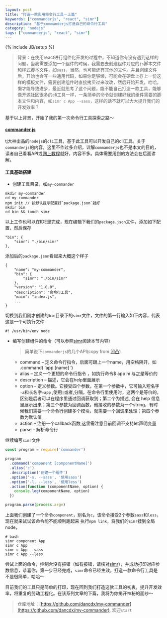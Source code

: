 ```yaml
---
layout: post
title: "打造一款实用命令行工具－上篇"
keywords: ["commanderjs", "react", "simr"]
description: "基于commanderjs打造自己的命令行工具"
category: "nodejs"
tags: ["commanderjs", "react", "simr"]
---
```

{% include JB/setup %}

> 背景：在使用react进行组件化开发的过程中，不知道你有没有遇到这样的问题，当我需要添加一个组件的时候，我需要去创建组件对应的`js`脚本文件和样式脚本文件，如`sass`，当然，也可能还有其他的文件。并且创建文件后，开始也会写一些通用代码，如果你足够懒，可能会在硬盘上存上一份这样的模板文件，需要创建组件时直接拷贝过来改改，然后开始开发。哈哈，懒才能导致进步，最近就思考了这个问题，能不能自己打造一款工具，能够像开源社区很多的cli工具一样，一条简单的命令就创建好我的组件需要的脚本文件和内容，如`simr c App --sass`，这样的话不就可以大大提升我们的开发效率？

基于以上背景，开始了我的第一次命令行工具探索之路～

#### [commander.js](https://github.com/tj/commander)

tj大神出品的`nodejs`的`cli`工具，基于此工具可以开发自己的cli工具。关于`commanderjs`的内容，这里不作过多介绍，详解`commanderjs`也不是本文的目的，读者自己看看API或[网上教程](https://aotu.io/notes/2016/08/09/command-line-development/)就好，内容不多。具体需要用到的方法会在后面讲解。

#### 工具基础搭建
- 创建工具目录，如`my-commander`
```
mkdir my-commander
cd my-commander
npm init // 按默认提示配置好`package.json`就好
mkdir bin
cd bin && touch simr
```
以上工作也可以在IDE里完成，现在编辑下我们的`package.json`文件，添加如下配置，然后保存
```
"bin": {
    "simr": "./bin/simr"
},
```
添加后的`package.json`看起来大概这个样子
```
{
    "name": "my-commander",
    "bin": {
        "simr": "./bin/simr"
    },
    "version": "1.0.0",
    "description": "命令行工具",
    "main": "index.js",
    ...
}
```

切换到我们刚才创建的`bin`目录下的`simr`文件，文件的第一行输入如下内容，代表这是一个可执行文件
```
#! /usr/bin/env node
```

- 编写创建组件的命令（可以参照[simr](https://github.com/dancdx/my-commander/blob/master/bin/simr)阅读本节内容）
    > 简单说下`commanderjs`的几个API(copy from [凹凸](https://aotu.io/notes/2016/08/09/command-line-development/))
    - command – 定义命令行指令，后面可跟上一个name，用空格隔开，如 .command( ‘app [name] ‘)
    - alias – 定义一个更短的命令行指令 ，如执行命令$ app m 与之是等价的
    - description – 描述，它会在help里面展示
    - option – 定义参数。它接受四个参数，在第一个参数中，它可输入短名字 `-a`和长名字`–app` ,使用` | `或者,分隔，在命令行里使用时，这两个是等价的，区别是后者可以在程序里通过回调获取到；第二个为描述, 会在 help 信息里展示出来；第三个参数为回调函数，他接收的参数为一个string，有时候我们需要一个命令行创建多个模块，就需要一个回调来处理；第四个参数为默认值
    - action – 注册一个callback函数,这里需注意目前回调不支持let声明变量
    - parse – 解析命令行

继续编写`simr`文件
``` javascript
const program = require('commander')

program
  .command('component [componentName]')
  .alias('c')
  .description('创建一个组件')
  .option('-s, --sass', '使用sass')
  .option('-l, --less', '使用less')
  .action(function (componentName, option) {
    console.log(componentName, option)
  })

program.parse(process.argv)
```

上面我们创建了一个命令`component`，别名为`c`，该命令接受2个参数`sass`和`less`，现在就来试试该命令能不能顺利跑起来
执行`npm link`，将我们的`simr`挂到全局node，
``` 
# bash
simr component App
simr c App
simr c App --sass
simr c App --less
```
尝试上面的命令，控制台没有报错（如有报错，请核对[simr](https://github.com/dancdx/my-commander/blob/master/bin/simr)），并成功打印对应参数信息，恭喜你，第一步已经完成，`simr`命令已经生效，打造一款命令行工具是不是很简单，哈哈～

目前我们的工具只是简单的打印，现在回到我们打造这款工具的初衷，提升开发效率，将重复的劳动工程化。在该系列文章的下篇，我将为你揭开神秘的面纱～

> 仓库地址：[https://github.com/dancdx/my-commander](https://github.com/dancdx/my-commander), 欢迎`start`
